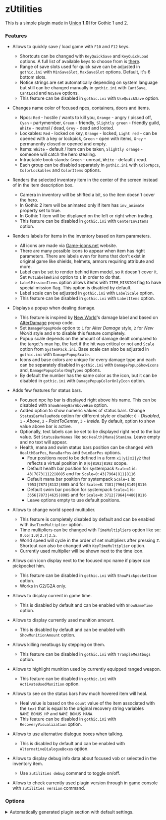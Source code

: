 # zUtilities

This is a simple plugin made in [Union](https://worldofplayers.ru/threads/40376/) **1.0l** for Gothic 1 and 2.

### Features

- Allows to quickly save / load game with `F10` and `F12` keys.

  - Shortcuts can be changed with `KeyQuickSave` and `KeyQuickLoad` options. A full list of available keys to choose from is [there](https://github.com/Franisz/zUtilities/blob/master/zUtilities/KeyCode.h).
  - Range of save slots used for quick save can be adjusted in `gothic.ini` with `MinSaveSlot`, `MaxSaveSlot` options. Default, it's 6 bottom slots.
  - Notice strings are set automatically depending on system language but still can be changed manually in `gothic.ini` with `CantSave`, `CantLoad` and `NoSave` options.
  - This feature can be disabled in `gothic.ini` with `UseQuickSave` option.

- Changes name color of focused npcs, containers, doors and items.

  - Npcs: `Red` - hostile / wants to kill you, `Orange` - angry / pissed off, `Cyan` - partymember, `Green` - friendly, `Slightly green` - friendly guild, `White` - neutral / dead, `Grey` - dead and looted.
  - Lockables: `Red` - locked on key, `Orange` - locked, `Light red` - can be opened with a key or lockpick, `Green` - open with items, `Grey` - permanently closed or opened and empty.
  - Items: `White` - default / item can be taken, `Slightly orange` - someone will catch the hero stealing.
  - Intractable book stands: `Green` - unread, `White` - default / read.
  - Each group can be disabled separately in `gothic.ini` with `ColorNpcs`, `ColorLockables` and `ColorItems` options.

- Renders the selected inventory item in the center of the screen instead of in the item description box.

  - Camera in inventory will be shifted a bit, so the item doesn't cover the hero.
  - In Gothic 2 item will be animated only if item has `inv_animate` property set to true.
  - In Gothic 1 item will be displayed on the left or right when trading.
  - This feature can be disabled in `gothic.ini` with `CenterInvItems` option.

- Renders labels for items in the inventory based on item parameters.

  - All icons are made via [Game-icons.net](https://game-icons.net/) website.
  - There are many possible icons to appear when item has right parameters. There are labels even for items that don't exist in original game like shields, helmets, armors requiring attribute and more.
  - Label can be set to render behind item model, so it doesn't cover it. Set `PutLabelBehind` option to `1` in order to do that.
  - `LabelMissionItems` option allows items with `ITEM_MISSION` flag to have special mission flag. This option is disabled by default.
  - Label scale can be adjusted in `gothic.ini` with `LabelScale` option.
  - This feature can be disabled in `gothic.ini` with `LabelItems` option.

- Displays a popup when dealing damage.

  - This feature is inspired by [New World](https://www.newworld.com/)'s damage label and based on [AlterDamage](https://github.com/UnresolvedExternal/Union_AlterDamage) popup code.
  - Set `DamagePopupMode` option to `1` for _Alter Damage_ style, `2` for _New World_ style and `0` to disable this feature completely.
  - Popup scale depends on the amount of damage dealt compared to the target's max hp, the fact if the hit was critical or not and `Scale` option from `SystemPack.ini`. Base scale can also be adjusted in `gothic.ini` with `DamagePopupScale`.
  - Icons and base colors are unique for every damage type and each can be separately disabled in `gothic.ini` with `DamagePopupShowIcons` and, `DamagePopupColorDmgTypes` options.
  - By default the number has the same color as the icon, but it can be disabled in `gothic.ini` with `DamagePopupColorOnlyIcon` option.

- Adds few features for status bars.

  - Focused npc hp bar is displayed right above his name. This can be disabled with `ShowEnemyBarAboveHim` option.
  - Added option to show numeric values of status bars. Change `StatusBarValueMode` option for different style or disable: `0` - _Disabled_, `1` - _Above_, `2` - _PointToCenter_, `3` - _Inside_. By default, option to show value above bar is active.
  - Optionally, text labels can be set to be displayed right next to the bar value. Set `StatusBarNames` like so: `Health|Mana|Stamina`. Leave empty and no text will appear.
  - Health, mana and swim status bars position can be changed with `HealthBarPos`, `ManaBarPos` and `SwimBarPos` options.
    - Four positions need to be defined in a form `x1|y1|x2|y2` that reflects a virtual position in `0|0|8192|8192` scope.
    - Default health bar position for systempack `Scale=1` is: `43|7873|1122|8085` and for `Scale=0`: `43|7964|811|8116`
    - Default mana bar position for systempack `Scale=1` is: `7053|7873|8132|8085` and for `Scale=0`: `7381|7964|8149|8116`
    - Default swim bar position for systempack `Scale=1` is: `3556|7873|4635|8085` and for `Scale=0`: `3712|7964|4480|8116`
    - Leave options empty to use default positions.

- Allows to change world speed multiplier.

  - This feature is completely disabled by default and can be enabled with `UseTimeMultiplier` option.
  - Time multipliers can be changed with `TimeMultipliers` option like so: `0.65|1.0|2.7|3.5`.
  - World speed will cycle in the order of set multipliers after pressing `Z`. Shortcut can also be changed with `KeyTimeMultiplier` option.
  - Currently used multiplier will be shown next to the time icon.

- Allows coin icon display next to the focused npc name if player can pickpocket him.

  - This feature can be disabled in `gothic.ini` with `ShowPickpocketIcon` option.
  - Works in G2/G2A only.

- Allows to display current in game time.

  - This is disabled by default and can be enabled with `ShowGameTime` option.

- Allows to display currently used munition amount.

  - This is disabled by default and can be enabled with `ShowMunitionAmount` option.

- Allows killing meatbugs by stepping on them.

  - This feature can be disabled in `gothic.ini` with `TrampleMeatbugs` option.

- Allows to highlight munition used by currently equipped ranged weapon.

  - This feature can be disabled in `gothic.ini` with `ActivateUsedMunition` option.

- Allows to see on the status bars how much hovered item will heal.

  - Heal value is based on the `count` value of the item associated with the `text` that is equal to the original recovery string variables `NAME_BONUS_HP` and `NAME_BONUS_MANA`.
  - This feature can be disabled in `gothic.ini` with `RecoveryVisualization` option.

- Allows to use alternative dialogue boxes when talking.

  - This is disabled by default and can be enabled with `AlternativeDialogueBoxes` option.

- Allows to display debug info data about focused vob or selected in the inventory item.

  - Use `zutilities debug` command to toggle on/off.

- Allows to check currently used plugin version through in game console with `zutilities version` command.

### Options

<details>
  <summary>Automatically generated plugin section with default settings.</summary>

```ini
[ZUTILITIES]
TrampleMeatbugs=1
; ... enables (1) or disables (0) a way of killing meatbugs by stepping on them

CenterInvItems=1
; ... enables (1) or disables (0) inventory item rendering in the center of the screen instead of the item description box

ActivateUsedMunition=1
; ... enables (1) or disables (0) highlighting currently used ranged weapon munition in the inventory

AlternativeDialogueBoxes=0
; ... enables (1) or disables (0) alternative dialogue boxes style

ShowGameTime=0
; ... enables (1) or disables (0) on screen display of in game time

ShowMunitionAmount=0
; ... enables (1) or disables (0) on screen display of currently used munition amount

ShowPickpocketIcon=1
; ... enables (1) or disables (0) coin icon next to the focused npc name when it can be pickpocketed

UseTimeMultiplier=0
; ... enables (1) or disables (0) time speed multiplier

KeyTimeMultiplier=KEY_Z
; ... key for cycling time speed

TimeMultipliers=1.0|2.5
; ... defines time multipliers

RecoveryVisualization=1
; ... enables (1) or disables (0) visualization of healing that hovered in the inventory item gives

StatusBarValueMode=1
; ... specifies mode of showing status bar value, (0) - 'Disabled', (1) - 'Above', (2) - 'PointToCenter', (3) - 'Inside'

ShowEnemyBarAboveHim=1
; ... enables (1) or disables (0) showing enemy hp bar above his head

StatusBarNames=
; ... defines text label for status bars like so: 'Health|Mana|Stamina', leave empty if text is unwanted

HealthBarPos=
; ... defines position of health bar like so: 'x1|y1|x2|y2'
; ... default position for scale 1 is: '43|7873|1122|8085' and for scale 0: '43|7964|811|8116'
; ... leave empty to use default position

ManaBarPos=
; ... defines position of mana bar like so: 'x1|y1|x2|y2'
; ... default position for scale 1 is: '7053|7873|8132|8085' and for scale 0: '7381|7964|8149|8116'
; ... leave empty to use default position

SwimBarPos=
; ... defines position of swim bar like so: 'x1|y1|x2|y2'
; ... default position for scale 1 is: '3556|7873|4635|8085' and for scale 0: '3712|7964|4480|8116'
; ... leave empty to use default position

UseQuickSave=1
; ... enables (1) or disables (0) QuickSaving with [F10] and QuickLoading with [F12]

KeyQuickSave=KEY_F10
; ... key for QuickSave

KeyQuickLoad=KEY_F12
; ... key for QuickLoad

MinSaveSlot=15
; ... defines min range of used save slots

MaxSaveSlot=20
; ... defines max range of used save slots

CantSave=The game cannot be saved now!
; ... text appearing when game cannot be saved

CantLoad=The game cannot be loaded now!
; ... text appearing when game cannot be loaded

NoSave=Such a save does not exist!
; ... text appearing when something went wrong and incorrect save slot tried to be loaded

SaveName=QuickSave
; ... name used for quicksaves

ColorNpcs=1
; ... enables (1) or disables (0) coloring of focused npcs

ColorLockables=1
; ... enables (1) or disables (0) coloring of focused chests, doors and other lockables

ColorItems=1
; ... enables (1) or disables (0) coloring of focused items

ColorInter=1
; ... enables (1) or disables (0) coloring of interactive bookstands

LabelItems=1
; ... enables (1) or disables (0) inventory item labeling

LabelScale=1.25
; ... defines scale of the label

LabelMissionItems=0
; ... enables (1) or disables (0) labeling of item missions, this will overwrite previous label on any item with ITEM_MISSION flag

PutLabelBehind=0
; ... specifies if the label should be rendered behind the item

DamagePopupMode=1
; ... specifies DamagePopup mode, (0) - Disabled, (1) - 'Alter Damage', (2) - 'New World'

DamagePopupScale=1.10000002
; ... defines base scale of the popup

DamagePopupShowIcons=1
; ... enables (1) or disables (0) icons for the popup

DamagePopupColorDmgTypes=1
; ... enables (1) or disables (0) popup coloring by the damage type

DamagePopupColorOnlyIcon=0
; ... enables (1) or disables (0) coloring only the popup icon
```

</details>
